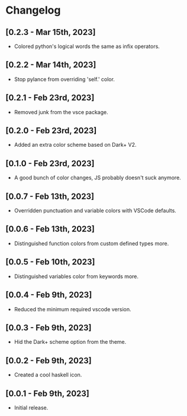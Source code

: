 # Changelog

## [0.2.3 - Mar 15th, 2023]

- Colored python's logical words the same as infix operators.

## [0.2.2 - Mar 14th, 2023]

- Stop pylance from overriding 'self.' color.

## [0.2.1 - Feb 23rd, 2023]

- Removed junk from the vsce package.

## [0.2.0 - Feb 23rd, 2023]

- Added an extra color scheme based on Dark+ V2.

## [0.1.0 - Feb 23rd, 2023]

- A good bunch of color changes, JS probably doesn't suck anymore.

## [0.0.7 - Feb 13th, 2023]

- Overridden punctuation and variable colors with VSCode defaults.
  
## [0.0.6 - Feb 13th, 2023]

- Distinguished function colors from custom defined types more.

## [0.0.5 - Feb 10th, 2023]

- Distinguished variables color from keywords more.

## [0.0.4 - Feb 9th, 2023]

- Reduced the minimum required vscode version.

## [0.0.3 - Feb 9th, 2023]

- Hid the Dark+ scheme option from the theme.

## [0.0.2 - Feb 9th, 2023]

- Created a cool haskell icon.

## [0.0.1 - Feb 9th, 2023]

- Initial release.
